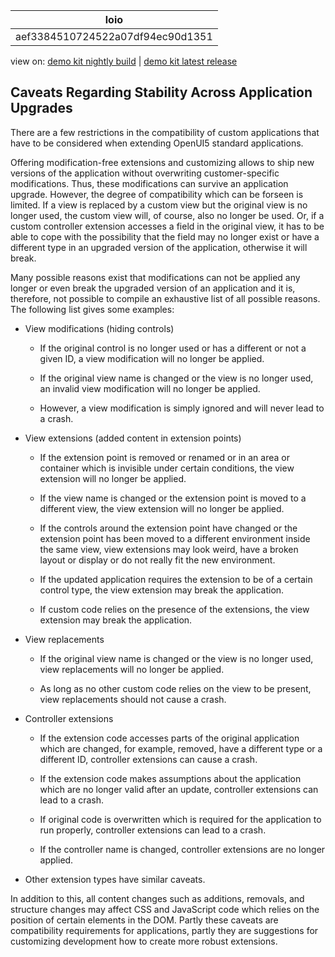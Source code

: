 <!-- loioaef3384510724522a07df94ec90d1351 -->

| loio |
| -----|
| aef3384510724522a07df94ec90d1351 |

<div id="loio">

view on: [demo kit nightly build](https://sdk.openui5.org/nightly/#/topic/aef3384510724522a07df94ec90d1351) | [demo kit latest release](https://sdk.openui5.org/topic/aef3384510724522a07df94ec90d1351)</div>

## Caveats Regarding Stability Across Application Upgrades

There are a few restrictions in the compatibility of custom applications that have to be considered when extending OpenUI5 standard applications.

Offering modification-free extensions and customizing allows to ship new versions of the application without overwriting customer-specific modifications. Thus, these modifications can survive an application upgrade. However, the degree of compatibility which can be forseen is limited. If a view is replaced by a custom view but the original view is no longer used, the custom view will, of course, also no longer be used. Or, if a custom controller extension accesses a field in the original view, it has to be able to cope with the possibility that the field may no longer exist or have a different type in an upgraded version of the application, otherwise it will break.

Many possible reasons exist that modifications can not be applied any longer or even break the upgraded version of an application and it is, therefore, not possible to compile an exhaustive list of all possible reasons. The following list gives some examples:

-   View modifications \(hiding controls\)

    -   If the original control is no longer used or has a different or not a given ID, a view modification will no longer be applied.

    -   If the original view name is changed or the view is no longer used, an invalid view modification will no longer be applied.

    -   However, a view modification is simply ignored and will never lead to a crash.


-   View extensions \(added content in extension points\)

    -   If the extension point is removed or renamed or in an area or container which is invisible under certain conditions, the view extension will no longer be applied.

    -   If the view name is changed or the extension point is moved to a different view, the view extension will no longer be applied.

    -   If the controls around the extension point have changed or the extension point has been moved to a different environment inside the same view, view extensions may look weird, have a broken layout or display or do not really fit the new environment.

    -   If the updated application requires the extension to be of a certain control type, the view extension may break the application.

    -   If custom code relies on the presence of the extensions, the view extension may break the application.


-   View replacements

    -   If the original view name is changed or the view is no longer used, view replacements will no longer be applied.

    -   As long as no other custom code relies on the view to be present, view replacements should not cause a crash.


-   Controller extensions

    -   If the extension code accesses parts of the original application which are changed, for example, removed, have a different type or a different ID, controller extensions can cause a crash.

    -   If the extension code makes assumptions about the application which are no longer valid after an update, controller extensions can lead to a crash.

    -   If original code is overwritten which is required for the application to run properly, controller extensions can lead to a crash.

    -   If the controller name is changed, controller extensions are no longer applied.


-   Other extension types have similar caveats.


In addition to this, all content changes such as additions, removals, and structure changes may affect CSS and JavaScript code which relies on the position of certain elements in the DOM. Partly these caveats are compatibility requirements for applications, partly they are suggestions for customizing development how to create more robust extensions.

